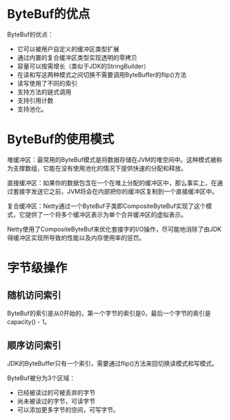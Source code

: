 # ByteBuf的优点
ByteBuf的优点：
- 它可以被用户自定义的缓冲区类型扩展
- 通过内置的复合缓冲区类型实现透明的零拷贝
- 容量可以按需增长（类似于JDK的StringBuilder）
- 在读和写这两种模式之间切换不需要调用ByteBuffer的flip()方法
- 读写使用了不同的索引
- 支持方法的链式调用
- 支持引用计数
- 支持池化。

# ByteBuf的使用模式
堆缓冲区：最常用的ByteBuf模式是将数据存储在JVM的堆空间中。这种模式被称为支撑数组，它能在没有使用池化的情况下提供快速的分配和释放。

直接缓冲区：如果你的数据包含在一个在堆上分配的缓冲区中，那么事实上，在通过套接字发送它之前，JVM将会在内部把你的缓冲区复制到一个直接缓冲区中。

复合缓冲区：Netty通过一个ByteBuf子类即CompositeByteBuf实现了这个模式，它提供了一个将多个缓冲区表示为单个合并缓冲区的虚拟表示。

Netty使用了CompositeByteBuf来优化套接字的I/O操作，尽可能地消除了由JDK得缓冲区实现所导致的性能以及内存使用率的惩罚。

# 字节级操作
## 随机访问索引
ByteBuf的索引是从0开始的，第一个字节的索引是0，最后一个字节的索引是capacity() - 1。

## 顺序访问索引
JDK的ByteBuffer只有一个索引，需要通过flip()方法来回切换读模式和写模式。

ByteBuf被分为3个区域：
- 已经被读过的可被丢弃的字节
- 尚未被读过的字节，可读字节
- 可以添加更多字节的空间，可写字节。
